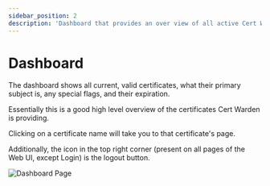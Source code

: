 ```yaml
---
sidebar_position: 2
description: 'Dashboard that provides an over view of all active Cert Warden certificates.'
---
```


# Dashboard

The dashboard shows all current, valid certificates, what their primary subject 
is, any special flags, and their expiration.

Essentially this is a good high level overview of the certificates Cert Warden is 
providing.

Clicking on a certificate name will take you to that certificate's page.

Additionally, the icon in the top right corner (present on all pages of the 
Web UI, except Login) is the logout button.

![Dashboard Page](/img/screenshots/dashboard.png)
